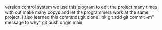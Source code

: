 version control system we use this program to edit the project many times with out make many copys and let the programmers work at the same project.
i also learned this commnds
git clone link 
git add
git commit -m" message to why"
git push origin main


